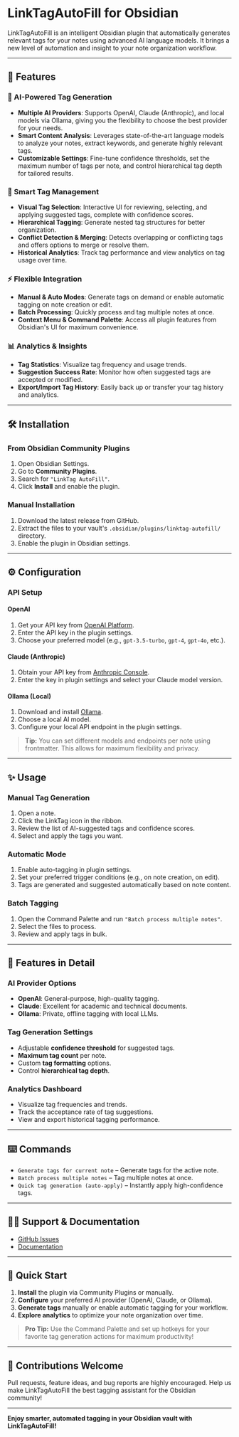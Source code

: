 # LinkTagAutoFill for Obsidian

LinkTagAutoFill is an intelligent Obsidian plugin that automatically generates relevant tags for your notes using advanced AI language models. It brings a new level of automation and insight to your note organization workflow.

---

## 🚀 Features

### 🤖 AI-Powered Tag Generation
- **Multiple AI Providers**: Supports OpenAI, Claude (Anthropic), and local models via Ollama, giving you the flexibility to choose the best provider for your needs.
- **Smart Content Analysis**: Leverages state-of-the-art language models to analyze your notes, extract keywords, and generate highly relevant tags.
- **Customizable Settings**: Fine-tune confidence thresholds, set the maximum number of tags per note, and control hierarchical tag depth for tailored results.

### 🎯 Smart Tag Management
- **Visual Tag Selection**: Interactive UI for reviewing, selecting, and applying suggested tags, complete with confidence scores.
- **Hierarchical Tagging**: Generate nested tag structures for better organization.
- **Conflict Detection & Merging**: Detects overlapping or conflicting tags and offers options to merge or resolve them.
- **Historical Analytics**: Track tag performance and view analytics on tag usage over time.

### ⚡ Flexible Integration
- **Manual & Auto Modes**: Generate tags on demand or enable automatic tagging on note creation or edit.
- **Batch Processing**: Quickly process and tag multiple notes at once.
- **Context Menu & Command Palette**: Access all plugin features from Obsidian's UI for maximum convenience.

### 📊 Analytics & Insights
- **Tag Statistics**: Visualize tag frequency and usage trends.
- **Suggestion Success Rate**: Monitor how often suggested tags are accepted or modified.
- **Export/Import Tag History**: Easily back up or transfer your tag history and analytics.

---

## 🛠 Installation

### From Obsidian Community Plugins
1. Open Obsidian Settings.
2. Go to **Community Plugins**.
3. Search for `"LinkTag AutoFill"`.
4. Click **Install** and enable the plugin.

### Manual Installation
1. Download the latest release from GitHub.
2. Extract the files to your vault's `.obsidian/plugins/linktag-autofill/` directory.
3. Enable the plugin in Obsidian settings.

---

## ⚙️ Configuration

### API Setup

#### OpenAI
1. Get your API key from [OpenAI Platform](https://platform.openai.com/).
2. Enter the API key in the plugin settings.
3. Choose your preferred model (e.g., `gpt-3.5-turbo`, `gpt-4`, `gpt-4o`, etc.).

#### Claude (Anthropic)
1. Obtain your API key from [Anthropic Console](https://console.anthropic.com/).
2. Enter the key in plugin settings and select your Claude model version.

#### Ollama (Local)
1. Download and install [Ollama](https://ollama.ai/).
2. Choose a local AI model.
3. Configure your local API endpoint in the plugin settings.

> **Tip:** You can set different models and endpoints per note using frontmatter. This allows for maximum flexibility and privacy.

---

## ✨ Usage

### Manual Tag Generation
1. Open a note.
2. Click the LinkTag icon in the ribbon.
3. Review the list of AI-suggested tags and confidence scores.
4. Select and apply the tags you want.

### Automatic Mode
1. Enable auto-tagging in plugin settings.
2. Set your preferred trigger conditions (e.g., on note creation, on edit).
3. Tags are generated and suggested automatically based on note content.

### Batch Tagging
1. Open the Command Palette and run `"Batch process multiple notes"`.
2. Select the files to process.
3. Review and apply tags in bulk.

---

## 🔧 Features in Detail

### AI Provider Options
- **OpenAI**: General-purpose, high-quality tagging.
- **Claude**: Excellent for academic and technical documents.
- **Ollama**: Private, offline tagging with local LLMs.

### Tag Generation Settings
- Adjustable **confidence threshold** for suggested tags.
- **Maximum tag count** per note.
- Custom **tag formatting** options.
- Control **hierarchical tag depth**.

### Analytics Dashboard
- Visualize tag frequencies and trends.
- Track the acceptance rate of tag suggestions.
- View and export historical tagging performance.

---

## ⌨️ Commands

- `Generate tags for current note` – Generate tags for the active note.
- `Batch process multiple notes` – Tag multiple notes at once.
- `Quick tag generation (auto-apply)` – Instantly apply high-confidence tags.

---

## 🧑‍💻 Support & Documentation

- [GitHub Issues](https://github.com/LeonTing1010/linktag-autofill/issues)
- [Documentation](https://github.com/LeonTing1010/linktag-autofill)

---

## 🏁 Quick Start

1. **Install** the plugin via Community Plugins or manually.
2. **Configure** your preferred AI provider (OpenAI, Claude, or Ollama).
3. **Generate tags** manually or enable automatic tagging for your workflow.
4. **Explore analytics** to optimize your note organization over time.

> **Pro Tip:** Use the Command Palette and set up hotkeys for your favorite tag generation actions for maximum productivity!

---

## 🤝 Contributions Welcome

Pull requests, feature ideas, and bug reports are highly encouraged. Help us make LinkTagAutoFill the best tagging assistant for the Obsidian community!

---

**Enjoy smarter, automated tagging in your Obsidian vault with LinkTagAutoFill!**